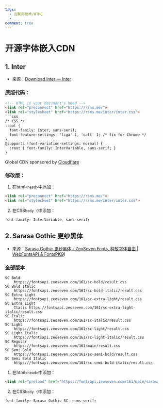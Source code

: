 ```yaml
---
tags:
  - 互联网技术/HTML
  - 
comment: true
---
```


# 开源字体嵌入CDN

## 1. Inter
- 来源：[Download Inter — Inter](https://rsms.me/inter/download/)
### 原版代码：
```html
<!-- HTML in your document's head -->
<link rel="preconnect" href="https://rsms.me/">
<link rel="stylesheet" href="https://rsms.me/inter/inter.css">
```css
/* CSS */
:root {
  font-family: Inter, sans-serif;
  font-feature-settings: 'liga' 1, 'calt' 1; /* fix for Chrome */
}
@supports (font-variation-settings: normal) {
  :root { font-family: InterVariable, sans-serif; }
}
```
Global CDN sponsored by [Cloudflare](https://cloudflare.com/)
### 修改版：
1. 在html`<head>`中添加：
```html
<link rel="preconnect" href="https://rsms.me/">
<link rel="stylesheet" href="https://rsms.me/inter/inter.css">
```
2. 在CSS`body {`中添加：
```css
font-family: InterVariable, sans-serif;
```

## 2. Sarasa Gothic 更纱黑体
- 来源：[Sarasa Gothic 更纱黑体 - ZeoSeven Fonts, 释放字体自由 | WebFontsAPI & FontsPKG](https://fonts.zeoseven.com/items/161/#embed))
### 全部版本
```
SC Bold
	https://fontsapi.zeoseven.com/161/sc-bold/result.css
SC Bold Italic
	https://fontsapi.zeoseven.com/161/sc-bold-italic/result.css
SC Extra Light
	https://fontsapi.zeoseven.com/161/sc-extra-light/result.css
SC Extra Light
	Italic https://fontsapi.zeoseven.com/161/sc-extra-light-italic/result.css
SC Italic
	https://fontsapi.zeoseven.com/161/sc-italic/result.css
SC Light
	https://fontsapi.zeoseven.com/161/sc-light/result.css
SC Light Italic
	https://fontsapi.zeoseven.com/161/sc-light-italic/result.css
SC Regular
	https://fontsapi.zeoseven.com/161/main/result.css
SC Semi Bold
	https://fontsapi.zeoseven.com/161/sc-semi-bold/result.css
SC Semi Bold Italic
	https://fontsapi.zeoseven.com/161/sc-semi-bold-italic/result.css
```
1. 在html`<head>`中添加：
```html
<link rel="preload" href="https://fontsapi.zeoseven.com/161/main/sarasa-gothic-sc.woff2" as="font" type="font/woff2" crossorigin="anonymous">
```
2. 在CSS`body {`中添加：
```css
font-family: Sarasa Gothic SC, sans-serif;
```